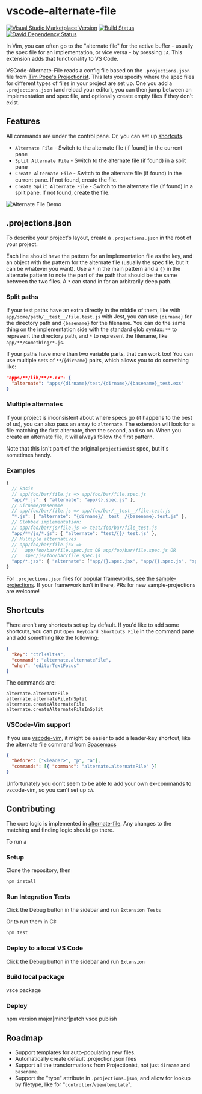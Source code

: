 # vscode-alternate-file

[![Visual Studio Marketplace Version](https://img.shields.io/visual-studio-marketplace/v/will-wow.vscode-alternate-file.svg)](https://marketplace.visualstudio.com/items?itemName=will-wow.vscode-alternate-file)
[![Build Status](https://img.shields.io/azure-devops/build/AlternateFile/17c9d9be-71eb-46c2-8af1-e017d13fb009/1/master.svg)](https://dev.azure.com/AlternateFile/VsCodeAlternateFile/_build/latest?definitionId=1&branchName=master)
[![David Dependency Status](https://img.shields.io/david/alternate-file/vscode-alternate-file.svg)](https://david-dm.org/alternate-file/vscode-alternate-file)

In Vim, you can often go to the "alternate file" for the active buffer - usually the spec file for an implementation, or vice versa - by pressing `:A`. This extension adds that functionality to VS Code.

VSCode-Alternate-File reads a config file based on the `.projections.json` file from [Tim Pope's Projectionist](https://github.com/tpope/vim-projectionist). This lets you specify where the spec files for different types of files in your project are set up. One you add a `.projections.json` (and reload your editor), you can then jump between an implementation and spec file, and optionally create empty files if they don't exist.

## Features

All commands are under the control pane. Or, you can set up [shortcuts](#shortcuts).

- `Alternate File` - Switch to the alternate file (if found) in the current pane
- `Split Alternate File` - Switch to the alternate file (if found) in a split pane
- `Create Alternate File` - Switch to the alternate file (if found) in the current pane. If not found, create the file.
- `Create Split Alternate File` - Switch to the alternate file (if found) in a split pane. If not found, create the file.

![Alternate File Demo](assets/screencasts/vscode-alternate-file.gif)

## .projections.json

To describe your project's layout, create a `.projections.json` in the root of your project.

Each line should have the pattern for an implementation file as the key, and an object with the pattern for the alternate file (usually the spec file, but it can be whatever you want). Use a `*` in the main pattern and a `{}` in the alternate pattern to note the part of the path that should be the same between the two files. A `*` can stand in for an arbitrarily deep path.

### Split paths

If your test paths have an extra directly in the middle of them, like with `app/some/path/__test__/file.test.js` with Jest, you can use `{dirname}` for the directory path and `{basename}` for the filename. You can do the same thing on the implementation side with the standard glob syntax: `**` to represent the directory path, and `*` to represent the filename, like `app/**/something/*.js`.

If your paths have more than two variable parts, that can work too! You can use multiple sets of `**`/`{dirname}` pairs, which allows you to do something like:

```json
"apps/**/lib/**/*.ex": {
  "alternate": "apps/{dirname}/test/{dirname}/{basename}_test.exs"
}
```

### Multiple alternates

If your project is inconsistent about where specs go (it happens to the best of us), you can also pass an array to `alternate`. The extension will look for a file matching the first alternate, then the second, and so on. When you create an alternate file, it will always follow the first pattern.

Note that this isn't part of the original `projectionist` spec, but it's sometimes handy.

### Examples

```js
{
  // Basic
  // app/foo/bar/file.js => app/foo/bar/file.spec.js
  "app/*.js": { "alternate": "app/{}.spec.js" },
  // Dirname/Basename
  // app/foo/bar/file.js => app/foo/bar/__test__/file.test.js
  "*.js": { "alternate": "{dirname}/__test__/{basename}.test.js" },
  // Globbed implementation:
  // app/foo/bar/js/file.js => test/foo/bar/file_test.js
  "app/**/js/*.js": { "alternate": "test/{}/_test.js" },
  // Multiple alternatives
  // app/foo/bar/file.jsx =>
  //   app/foo/bar/file.spec.jsx OR app/foo/bar/file.spec.js OR
  //   spec/js/foo/bar/file_spec.js
  "app/*.jsx": { "alternate": ["app/{}.spec.jsx", "app/{}.spec.js", "spec/js/{}_spec.js"] }
}
```

For `.projections.json` files for popular frameworks, see the [sample-projections](/sample-projections). If your framework isn't in there, PRs for new sample-projections are welcome!

## Shortcuts

There aren't any shortcuts set up by default. If you'd like to add some shortcuts, you can put `Open Keyboard Shortcuts File` in the command pane and add something like the following:

```json
{
  "key": "ctrl+alt+a",
  "command": "alternate.alternateFile",
  "when": "editorTextFocus"
}
```

The commands are:

```text
alternate.alternateFile
alternate.alternateFileInSplit
alternate.createAlternateFile
alternate.createAlternateFileInSplit
```

### VSCode-Vim support

If you use [vscode-vim](https://github.com/VSCodeVim/Vim), it might be easier to add a leader-key shortcut, like the alternate file command from [Spacemacs](https://github.com/syl20bnr/spacemacs/blob/master/doc/DOCUMENTATION.org#managing-projects)

```json
{
  "before": ["<leader>", "p", "a"],
  "commands": [{ "command": "alternate.alternateFile" }]
}
```

Unfortunately you don't seem to be able to add your own ex-commands to vscode-vim, so you can't set up `:A`.

## Contributing

The core logic is implemented in [alternate-file](https://github.com/alternate-file/alternate-file). Any changes to the matching and finding logic should go there.

To run a

### Setup

Clone the repository, then

```bash
npm install
```

### Run Integration Tests

Click the Debug button in the sidebar and run `Extension Tests`

Or to run them in CI:

```bash
npm test
```

### Deploy to a local VS Code

Click the Debug button in the sidebar and run `Extension`

### Build local package

vsce package

### Deploy

npm version major|minor|patch
vsce publish

## Roadmap

- Support templates for auto-populating new files.
- Automatically create default .projection.json files
- Support all the transformations from Projectionist, not just `dirname` and `basename`.
- Support the "type" attribute in `.projections.json`, and allow for lookup by filetype, like for "`controller`/`view`/`template`".
